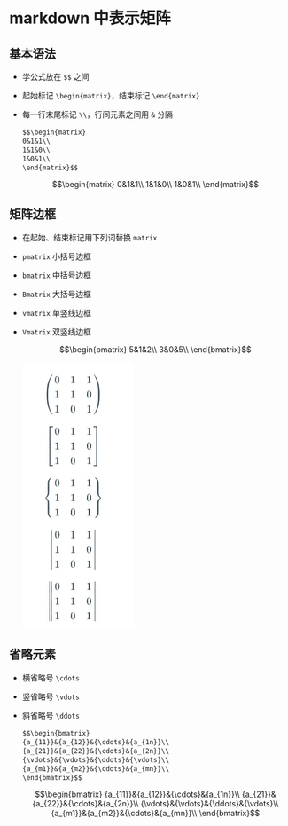 # markdown 中表示矩阵

## 基本语法

+ 学公式放在 `$$` 之间
+ 起始标记 `\begin{matrix}`，结束标记 `\end{matrix}`
+ 每一行末尾标记 `\\`，行间元素之间用 `&` 分隔

  ```
  $$\begin{matrix}
  0&1&1\\
  1&1&0\\
  1&0&1\\
  \end{matrix}$$
  ```

  $$\begin{matrix}
  0&1&1\\
  1&1&0\\
  1&0&1\\
  \end{matrix}$$

## 矩阵边框

+ 在起始、结束标记用下列词替换 `matrix`
+ `pmatrix` 小括号边框
+ `bmatrix` 中括号边框
+ `Bmatrix` 大括号边框
+ `vmatrix` 单竖线边框
+ `Vmatrix` 双竖线边框

  $$\begin{bmatrix}
  5&1&2\\
  3&0&5\\
  \end{bmatrix}$$

  ![矩阵边框](./image/矩阵边框.png)

## 省略元素

+ 横省略号 `\cdots`
+ 竖省略号 `\vdots`
+ 斜省略号 `\ddots`

  ```
  $$\begin{bmatrix}
  {a_{11}}&{a_{12}}&{\cdots}&{a_{1n}}\\
  {a_{21}}&{a_{22}}&{\cdots}&{a_{2n}}\\
  {\vdots}&{\vdots}&{\ddots}&{\vdots}\\
  {a_{m1}}&{a_{m2}}&{\cdots}&{a_{mn}}\\
  \end{bmatrix}$$
  ```

  $$\begin{bmatrix}
  {a_{11}}&{a_{12}}&{\cdots}&{a_{1n}}\\
  {a_{21}}&{a_{22}}&{\cdots}&{a_{2n}}\\
  {\vdots}&{\vdots}&{\ddots}&{\vdots}\\
  {a_{m1}}&{a_{m2}}&{\cdots}&{a_{mn}}\\
  \end{bmatrix}$$

